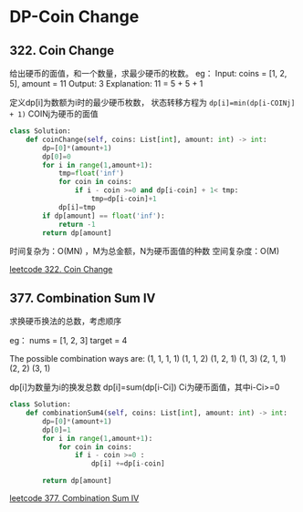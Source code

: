 # DP-Coin Change

## 322. Coin Change

给出硬币的面值，和一个数量，求最少硬币的枚数。
eg：
Input: coins = [1, 2, 5], amount = 11
Output: 3 
Explanation: 11 = 5 + 5 + 1

定义dp[i]为数额为i时的最少硬币枚数，
状态转移方程为 `dp[i]=min(dp[i-COINj] + 1)` COINj为硬币的面值

```python
class Solution:
    def coinChange(self, coins: List[int], amount: int) -> int:
        dp=[0]*(amount+1)
        dp[0]=0
        for i in range(1,amount+1):
            tmp=float('inf')
            for coin in coins:
                if i - coin >=0 and dp[i-coin] + 1< tmp:
                    tmp=dp[i-coin]+1
            dp[i]=tmp
        if dp[amount] == float('inf'):
            return -1
        return dp[amount]
```

时间复杂为：O(MN) ，M为总金额，N为硬币面值的种数
空间复杂度：O(M)

[leetcode 322. Coin Change](https://leetcode.com/problems/coin-change/)

## 377. Combination Sum IV

求换硬币换法的总数，考虑顺序

eg：
nums = [1, 2, 3]
target = 4

The possible combination ways are:
(1, 1, 1, 1)
(1, 1, 2)
(1, 2, 1)
(1, 3)
(2, 1, 1)
(2, 2)
(3, 1)


dp[i]为数量为i的换发总数
dp[i]=sum(dp[i-Ci])  Ci为硬币面值，其中i-Ci>=0

```python
class Solution:
    def combinationSum4(self, coins: List[int], amount: int) -> int:
        dp=[0]*(amount+1)
        dp[0]=1
        for i in range(1,amount+1):
            for coin in coins:
                if i - coin >=0 :
                    dp[i] +=dp[i-coin]
            
        return dp[amount]
```

[leetcode 377. Combination Sum IV](https://leetcode.com/problems/combination-sum-iv/)
